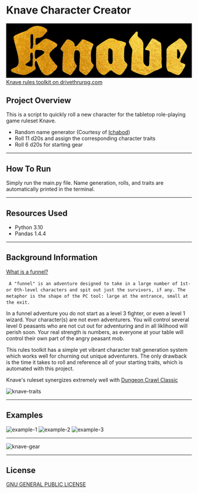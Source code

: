 # Knave Character Creator

![knave-logo](./assets/readme-img-source/knave-logo.png)
[Knave rules toolkit on drivethrurpg.com](https://www.drivethrurpg.com/product/250888/Knave)

## Project Overview

This is a script to quickly roll a new character for the tabletop role-playing game ruleset Knave.

 - Random name generator (Courtesy of [Ichabod](https://www.ichabod801.com/))
 - Roll 11 d20s and assign the corresponding character traits
 - Roll 6 d20s for starting gear

---

## How To Run

Simply run the main.py file. Name generation, rolls, and traits are automatically printed in the terminal.

---

## Resources Used

- Python 3.10
- Pandas 1.4.4

---

## Background Information
[What is a funnel?](https://rpg.stackexchange.com/questions/51227/what-is-a-funnel)

``` A "funnel" is an adventure designed to take in a large number of 1st- or 0th-level characters and spit out just the survivors, if any. The metaphor is the shape of the PC tool: large at the entrance, small at the exit.```

In a funnel adventure you do not start as a level 3 fighter, or even a level 1 wizard. Your character(s) are not even adventurers. You will control several level 0 peasants who are not cut out for adventuring and in all liklihood will perish soon. Your real strength is numbers, as everyone at your table will control their own part of the angry peasant mob.

This rules toolkit has a simple yet vibrant character trait generation system which works well for churning out unique adventurers. The only drawback is the time it takes to roll and reference all of your starting traits, which is automated with this project.

Knave's ruleset synergizes extremely well with [Dungeon Crawl Classic](https://www.drivethrurpg.com/product/101050/dungeon-crawl-classics-rpg-dcc-rpg)

![knave-traits](./assets/readme-img-source/traits.png)

---

## Examples

![example-1](./assets/readme-img-source/roll-example-1.png)
![example-2](./assets/readme-img-source/roll-example-2.png)
![example-3](./assets/readme-img-source/roll-example-3.png)

---

![knave-gear](./assets/readme-img-source/gear.png)

---

## License

[GNU GENERAL PUBLIC LICENSE](LICENSE)